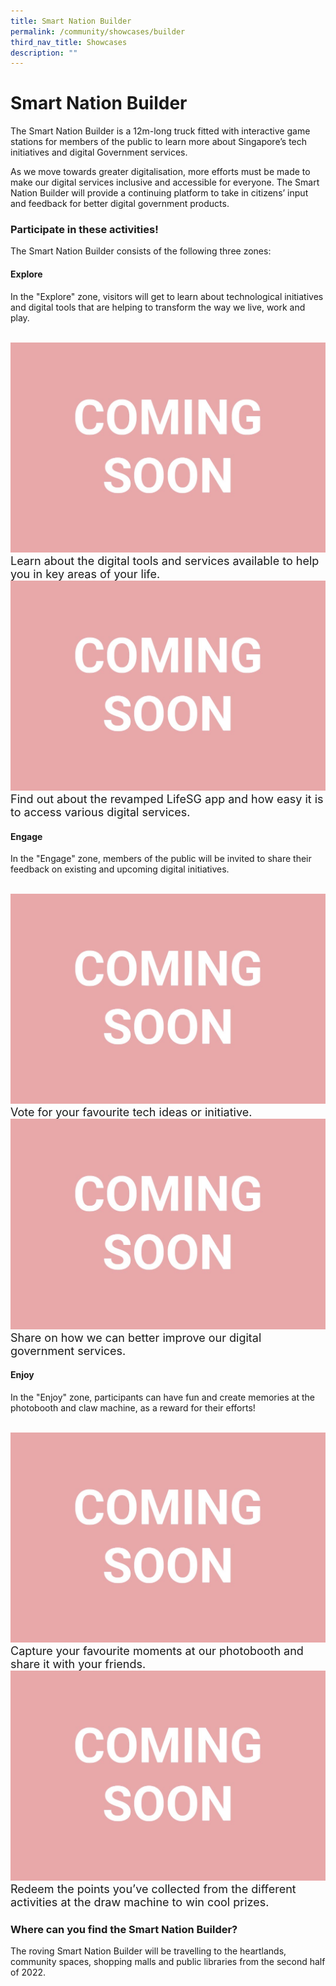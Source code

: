 ```yaml
---
title: Smart Nation Builder
permalink: /community/showcases/builder
third_nav_title: Showcases
description: ""
---
```

# Smart Nation Builder 

The Smart Nation Builder is a 12m-long truck fitted with interactive game stations for members of the public to learn more about Singapore’s tech initiatives and digital Government services. 

As we move towards greater digitalisation, more efforts must be made to make our digital services inclusive and accessible for everyone. The Smart Nation Builder will provide a continuing platform to take in citizens’ input and feedback for better digital government products.


### Participate in these activities!

The Smart Nation Builder consists of the following three zones:


#### Explore

In the "Explore" zone, visitors will get to learn about technological initiatives and digital tools that are helping to transform the way we live, work and play.

<br>
<div class="row">
<div class="col"> 
<img src="/images/community/coming-soon.jpg" alt="Smart Nation Builder Explore Zone"><br>
<div class="para" style="font-size:18px">Learn about the digital tools and services available to help you in key areas of your life.
</div>

</div>
	<div class="col"> 
<img src="/images/community/coming-soon.jpg" alt="Smart Nation Builder Explore Zone"><br>
	<div class="para" style="font-size:18px">Find out about the revamped LifeSG app and how easy it is to access various digital services.
</div>

</div></div>

#### Engage

In the "Engage" zone, members of the public will be invited to share their feedback on existing and upcoming digital initiatives.

<br>
<div class="row">
<div class="col"> 
<img src="/images/community/coming-soon.jpg" alt="Smart Nation Builder Explore Zone"><br>
<div class="para" style="font-size:18px">Vote for your favourite tech ideas or initiative.
</div>

</div>
	<div class="col"> 
<img src="/images/community/coming-soon.jpg" alt="Smart Nation Builder Explore Zone"><br>
	<div class="para" style="font-size:18px">Share on how we can better improve our digital government services. 
</div>

</div></div>

#### Enjoy

In the "Enjoy" zone, participants can have fun and create memories at the photobooth and claw machine, as a reward for their efforts!

<br>
<div class="row">
<div class="col"> 
<img src="/images/community/coming-soon.jpg" alt="Smart Nation Builder Explore Zone"><br>
<div class="para" style="font-size:18px">Capture your favourite moments at our photobooth and share it with your friends. 
</div>

</div>
	<div class="col"> 
<img src="/images/community/coming-soon.jpg" alt="Smart Nation Builder Explore Zone"><br>
	<div class="para" style="font-size:18px">Redeem the points you’ve collected from the different activities at the draw machine to win cool prizes.
</div>

</div></div>

### Where can you find the Smart Nation Builder?

The roving Smart Nation Builder will be travelling to the heartlands, community spaces, shopping malls and public libraries from the second half of 2022.